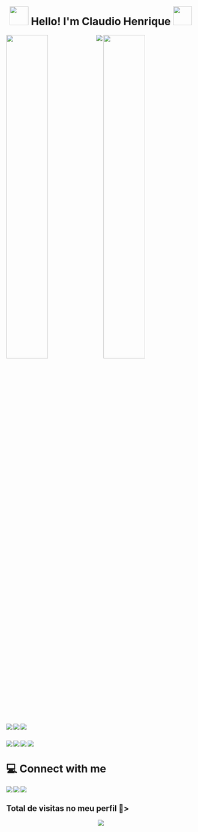<h1 align="center">
  <img src="https://emojipedia-us.s3.amazonaws.com/source/microsoft-teams/337/waving-hand_medium-light-skin-tone_1f44b-1f3fc_1f3fc.png" width="50">
  Hello! I'm Claudio Henrique
  <img src="https://emojipedia-us.s3.amazonaws.com/source/microsoft-teams/337/technologist-light-skin-tone_1f9d1-1f3fb-200d-1f4bb.png" width="50">
</h1>

<img align="left" width="47%" src="https://github-readme-stats.vercel.app/api?username=simonelliclaudiohenrique&show_icons=true&theme=radical">

<img width="47%" src="https://github-readme-stats.vercel.app/api/top-langs/?username=simonelliclaudiohenrique&layout=compact&theme=radical">

<img align="left" src="https://img.shields.io/badge/javascript-%23323330.svg?style=for-the-badge&logo=javascript&logoColor=%23F7DF1E">

<img align="left" src="https://img.shields.io/badge/node.js-6DA55F?style=for-the-badge&logo=node.js&logoColor=white">

<img align="left" src="https://img.shields.io/badge/vuejs-%2335495e.svg?style=for-the-badge&logo=vuedotjs&logoColor=%234FC08D">

<img align="left" src="https://img.shields.io/badge/Vuetify-1867C0?style=for-the-badge&logo=vuetify&logoColor=AEDDFF">

<br /><p></p>

<img align="left" src="https://img.shields.io/badge/typescript-%23007ACC.svg?style=for-the-badge&logo=typescript&logoColor=white">

<img align="left" src="https://img.shields.io/badge/Sequelize-52B0E7?style=for-the-badge&logo=Sequelize&logoColor=white">

<img align="left" src="https://img.shields.io/badge/mysql-%2300f.svg?style=for-the-badge&logo=mysql&logoColor=white">

<img src="https://img.shields.io/badge/MariaDB-003545?style=for-the-badge&logo=mariadb&logoColor=white">

# 💻 Connect with me

<a href="https://www.linkedin.com/in/claudio-henrique-simonelli-570257207/"><img align="left" src="https://img.shields.io/badge/linkedin-%230077B5.svg?style=for-the-badge&logo=linkedin&logoColor=white"></a>

<a href="https://www.facebook.com/claudiohenrique.simonelli"><img  align="left" src="https://img.shields.io/badge/Facebook-%231877F2.svg?style=for-the-badge&logo=Facebook&logoColor=white"></a>

<a href="https://www.instagram.com/claudiohenriquesimonelli/"><img  align="left" src="https://img.shields.io/badge/Instagram-%23E4405F.svg?style=for-the-badge&logo=Instagram&logoColor=white"></a>

<br />


## Total de visitas no meu perfil 🔎> <br>
<p align="center">
   <img alingn="center" src="https://profile-counter.glitch.me/simonelliclaudiohenrique/count.svg" />
</p>

<!--
**simonelliclaudiohenrique/simonelliclaudiohenrique** is a ✨ _special_ ✨ repository because its `README.md` (this file) appears on your GitHub profile.

Here are some ideas to get you started:

- 🔭 I’m currently working on ...
- 🌱 I’m currently learning ...
- 👯 I’m looking to collaborate on ...
- 🤔 I’m looking for help with ...
- 💬 Ask me about ...
- 📫 How to reach me: ...
- 😄 Pronouns: ...
- ⚡ Fun fact: ...
-->

